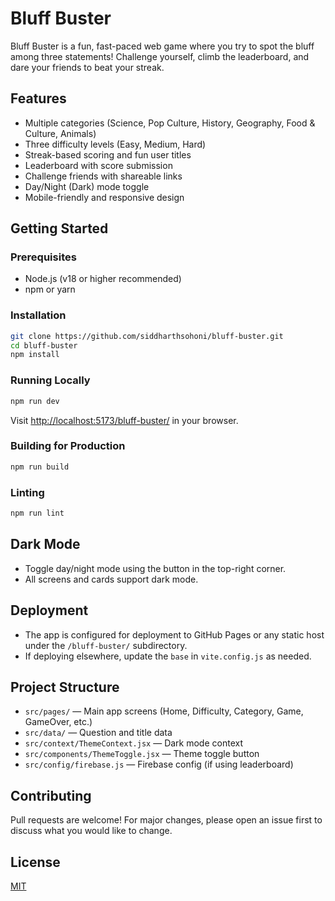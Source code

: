 # Bluff Buster

Bluff Buster is a fun, fast-paced web game where you try to spot the bluff among three statements! Challenge yourself, climb the leaderboard, and dare your friends to beat your streak.

## Features
- Multiple categories (Science, Pop Culture, History, Geography, Food & Culture, Animals)
- Three difficulty levels (Easy, Medium, Hard)
- Streak-based scoring and fun user titles
- Leaderboard with score submission
- Challenge friends with shareable links
- Day/Night (Dark) mode toggle
- Mobile-friendly and responsive design

## Getting Started

### Prerequisites
- Node.js (v18 or higher recommended)
- npm or yarn

### Installation
```bash
git clone https://github.com/siddharthsohoni/bluff-buster.git
cd bluff-buster
npm install
```

### Running Locally
```bash
npm run dev
```
Visit [http://localhost:5173/bluff-buster/](http://localhost:5173/bluff-buster/) in your browser.

### Building for Production
```bash
npm run build
```

### Linting
```bash
npm run lint
```

## Dark Mode
- Toggle day/night mode using the button in the top-right corner.
- All screens and cards support dark mode.

## Deployment
- The app is configured for deployment to GitHub Pages or any static host under the `/bluff-buster/` subdirectory.
- If deploying elsewhere, update the `base` in `vite.config.js` as needed.

## Project Structure
- `src/pages/` — Main app screens (Home, Difficulty, Category, Game, GameOver, etc.)
- `src/data/` — Question and title data
- `src/context/ThemeContext.jsx` — Dark mode context
- `src/components/ThemeToggle.jsx` — Theme toggle button
- `src/config/firebase.js` — Firebase config (if using leaderboard)

## Contributing
Pull requests are welcome! For major changes, please open an issue first to discuss what you would like to change.

## License
[MIT](LICENSE)
